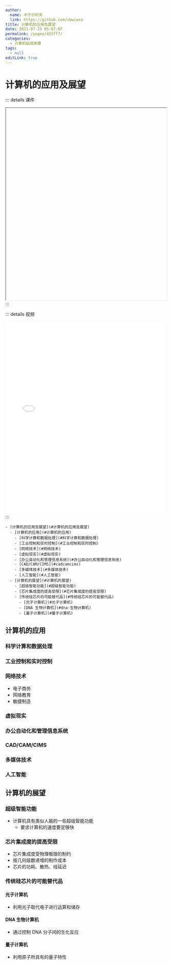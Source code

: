 ```yaml
---
author: 
  name: 木子识时务
  link: https://github.com/sbwcwso
title: 计算机的应用及展望
date: 2021-07-25 05:07:07
permalink: /pages/415ff7/
categories: 
  - 计算机组成原理
tags: 
  - null
editLink: true
---
```


# 计算机的应用及展望

::: details 课件
<iframe :src="$withBase('/pdf/计算机组成/2.2-2.3.pdf')" width="100%" height="600"></iframe>
:::

::: details 视频
<iframe width="100%" height="600" src="//player.bilibili.com/player.html?aid=29949119&bvid=BV1WW411Q7PF&cid=52160846&page=14" scrolling="no" border="0" frameborder="no" framespacing="0" allowfullscreen="true"> </iframe>
:::

```markmap
- [计算机的应用及展望](#计算机的应用及展望)
  - [计算机的应用](#计算机的应用)
    - [科学计算和数据处理](#科学计算和数据处理)
    - [工业控制和实时控制](#工业控制和实时控制)
    - [网络技术](#网络技术)
    - [虚拟现实](#虚拟现实)
    - [办公自动化和管理信息系统](#办公自动化和管理信息系统)
    - [CAD/CAM/CIMS](#cadcamcims)
    - [多媒体技术](#多媒体技术)
    - [人工智能](#人工智能)
  - [计算机的展望](#计算机的展望)
    - [超级智能功能](#超级智能功能)
    - [芯片集成度的提高受限](#芯片集成度的提高受限)
    - [传统硅芯片的可能替代品](#传统硅芯片的可能替代品)
      - [光子计算机](#光子计算机)
      - [DNA 生物计算机](#dna-生物计算机)
      - [量子计算机](#量子计算机)
```

## 计算机的应用

### 科学计算和数据处理

### 工业控制和实时控制

### 网络技术

* 电子商务
* 网络教育
* 敏捷制造

### 虚拟现实

### 办公自动化和管理信息系统

### CAD/CAM/CIMS

### 多媒体技术

### 人工智能

## 计算机的展望

### 超级智能功能

* 计算机具有类似人脑的一些超级智能功能
  * 要求计算机的速度要足够快

### 芯片集成度的提高受限

* 芯片集成度受物理极限的制约
* 按几何级数递增的制作成本
* 芯片的功耗、散热、线延迟

### 传统硅芯片的可能替代品

#### 光子计算机

* 利用光子取代电子进行运算和储存

#### DNA 生物计算机

* 通过控制 DNA 分子间的生化反应

#### 量子计算机

* 利用原子所具有的量子特性